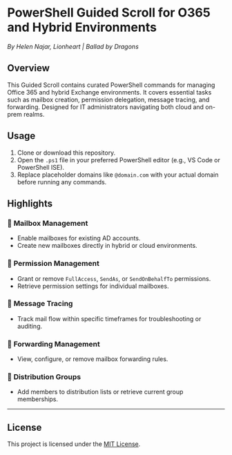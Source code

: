 # **PowerShell Guided Scroll for O365 and Hybrid Environments**
*By Helen Najar, Lionheart | Ballad by Dragons*

## **Overview**

This Guided Scroll contains curated PowerShell commands for managing Office 365 and hybrid Exchange environments. It covers essential tasks such as mailbox creation, permission delegation, message tracing, and forwarding. Designed for IT administrators navigating both cloud and on-prem realms.

## **Usage**

1. Clone or download this repository.
2. Open the `.ps1` file in your preferred PowerShell editor (e.g., VS Code or PowerShell ISE).
3. Replace placeholder domains like `@domain.com` with your actual domain before running any commands.

## **Highlights**

### 🔹 **Mailbox Management**

* Enable mailboxes for existing AD accounts.
* Create new mailboxes directly in hybrid or cloud environments.

### 🔹 **Permission Management**

* Grant or remove `FullAccess`, `SendAs`, or `SendOnBehalfTo` permissions.
* Retrieve permission settings for individual mailboxes.

### 🔹 **Message Tracing**

* Track mail flow within specific timeframes for troubleshooting or auditing.

### 🔹 **Forwarding Management**

* View, configure, or remove mailbox forwarding rules.

### 🔹 **Distribution Groups**

* Add members to distribution lists or retrieve current group memberships.

---

## **License**

This project is licensed under the [MIT License](https://github.com/balladbydragons/Powershell-Guided-Scrolls/blob/main/LICENSE.md).